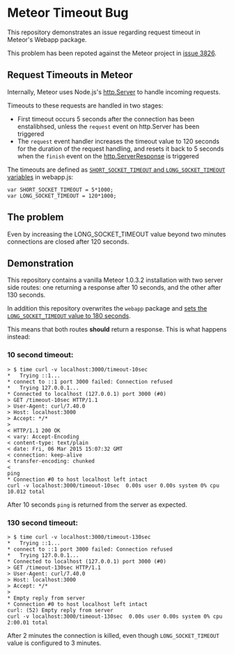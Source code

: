 # Meteor Timeout Bug

This repository demonstrates an issue regarding request timeout in Meteor's Webapp package.

This problem has been repoted against the Meteor project in [issue 3826](https://github.com/meteor/meteor/issues/3826).

## Request Timeouts in Meteor

Internally, Meteor uses Node.js's [http.Server](http://nodejs.org/api/all.html#all_class_http_server) to handle incoming requests.

Timeouts to these requests are handled in two stages:
 - First timeout occurs 5 seconds after the connection has been enstalibhsed, unless the `request` event on http.Server has been triggered
 - The `request` event handler increases the timeout value to 120 seconds for the duration of the request handling, and resets it back to 5 seconds when the `finish` event on the [http.ServerResponse](http://nodejs.org/api/all.html#all_class_http_serverresponse) is triggered

The timeouts are defined as [`SHORT_SOCKET_TIMEOUT` and `LONG_SOCKET_TIMEOUT` variables](https://github.com/meteor/meteor/blob/d4d349ca96b57f4cbf36d84b41bcb3ca5bd70850/packages/webapp/webapp_server.js#L17) in webapp.js:

```
var SHORT_SOCKET_TIMEOUT = 5*1000;
var LONG_SOCKET_TIMEOUT = 120*1000;
```
## The problem

Even by increasing the LONG_SOCKET_TIMEOUT value beyond two minutes connections are closed after 120 seconds.

## Demonstration

This repository contains a vanilla Meteor 1.0.3.2 installation with two server side routes: one returning a response after 10 seconds, and the other after 130 seconds.

In addition this repository overwrites the `webapp` package and [sets the `LONG_SOCKET_TIMEOUT` value to 180 seconds](https://github.com/nnevala/meteor-timeout-bug/blob/master/packages/webapp/webapp_server.js#L18).

This means that both routes **should** return a response. This is what happens instead:

### 10 second timeout:

```
> $ time curl -v localhost:3000/timeout-10sec
*   Trying ::1...
* connect to ::1 port 3000 failed: Connection refused
*   Trying 127.0.0.1...
* Connected to localhost (127.0.0.1) port 3000 (#0)
> GET /timeout-10sec HTTP/1.1
> User-Agent: curl/7.40.0
> Host: localhost:3000
> Accept: */*
>
< HTTP/1.1 200 OK
< vary: Accept-Encoding
< content-type: text/plain
< date: Fri, 06 Mar 2015 15:07:32 GMT
< connection: keep-alive
< transfer-encoding: chunked
<
ping
* Connection #0 to host localhost left intact
curl -v localhost:3000/timeout-10sec  0.00s user 0.00s system 0% cpu 10.012 total
```

After 10 seconds `ping` is returned from the server as expected.

### 130 second timeout:

```
> $ time curl -v localhost:3000/timeout-130sec
*   Trying ::1...
* connect to ::1 port 3000 failed: Connection refused
*   Trying 127.0.0.1...
* Connected to localhost (127.0.0.1) port 3000 (#0)
> GET /timeout-130sec HTTP/1.1
> User-Agent: curl/7.40.0
> Host: localhost:3000
> Accept: */*
>
* Empty reply from server
* Connection #0 to host localhost left intact
curl: (52) Empty reply from server
curl -v localhost:3000/timeout-130sec  0.00s user 0.00s system 0% cpu 2:00.01 total
```

After 2 minutes the connection is killed, even though `LONG_SOCKET_TIMEOUT` value is configured to 3 minutes.
